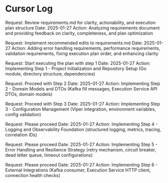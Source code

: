 # Cursor Log

Request: Review requirements.md for clarity, actionability, and execution plan structure
Date: 2025-01-27
Action: Analyzing requirements document and providing feedback on clarity, completeness, and plan optimization

Request: Implement recommended edits to requirements.md
Date: 2025-01-27
Action: Adding error handling requirements, performance requirements, validation requirements, fixing execution plan order, and enhancing clarity

Request: Start executing the plan with step 1
Date: 2025-01-27
Action: Implementing Step 1 - Project Initialization and Repository Setup (Go module, directory structure, dependencies)

Request: Proceed with Step 2
Date: 2025-01-27
Action: Implementing Step 2 - Domain Models and DTOs (Kafka fill messages, Execution Service API DTOs, domain models)

Request: Proceed with Step 3
Date: 2025-01-27
Action: Implementing Step 3 - Configuration Management (Viper integration, environment variables, config validation)

Request: Please proceed
Date: 2025-01-27
Action: Implementing Step 4 - Logging and Observability Foundation (structured logging, metrics, tracing, correlation IDs)

Request: Please proceed
Date: 2025-01-27
Action: Implementing Step 5 - Error Handling and Resilience Strategy (retry mechanism, circuit breaker, dead letter queue, timeout configurations)

Request: Please proceed
Date: 2025-01-27
Action: Implementing Step 6 - External Integrations (Kafka consumer, Execution Service HTTP client, connection health checks)


